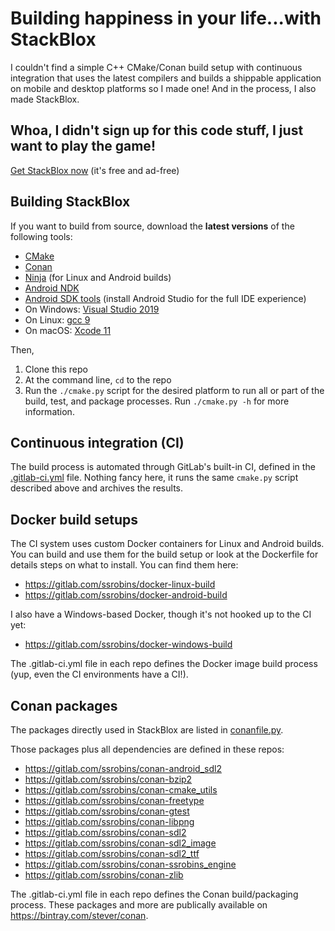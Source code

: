 # Building happiness in your life...with StackBlox
I couldn't find a simple C++ CMake/Conan build setup with continuous integration that uses the latest compilers and builds a shippable application on mobile and desktop platforms so I made one! And in the process, I also made StackBlox.

## Whoa, I didn't sign up for this code stuff, I just want to play the game!
[Get StackBlox now](http://dnqpy.com/stackblox/)
(it's free and ad-free)

## Building StackBlox
If you want to build from source, download the **latest versions** of the following tools:
*  [CMake](https://cmake.org/download/)
*  [Conan](https://conan.io/downloads.html)
*  [Ninja](https://github.com/ninja-build/ninja/releases) (for Linux and Android builds)
*  [Android NDK](https://developer.android.com/ndk/downloads)
*  [Android SDK tools](https://developer.android.com/studio) (install Android Studio for the full IDE experience)
*  On Windows: [Visual Studio 2019](https://visualstudio.microsoft.com/vs/)
*  On Linux: [gcc 9](https://hub.docker.com/_/gcc)
*  On macOS: [Xcode 11](https://apps.apple.com/us/app/xcode/id497799835?mt=12)

Then,
1. Clone this repo
1. At the command line, `cd` to the repo
1. Run the `./cmake.py` script for the desired platform to run all or part of the build, test, and package processes. Run `./cmake.py -h` for more information.

## Continuous integration (CI)
The build process is automated through GitLab's built-in CI, defined in the [.gitlab-ci.yml](https://gitlab.com/ssrobins/stackblox/blob/master/.gitlab-ci.yml) file. Nothing fancy here, it runs the same `cmake.py` script described above and archives the results.

## Docker build setups
The CI system uses custom Docker containers for Linux and Android builds. You can build and use them for the build setup or look at the Dockerfile for details steps on what to install. You can find them here:
* https://gitlab.com/ssrobins/docker-linux-build
* https://gitlab.com/ssrobins/docker-android-build

I also have a Windows-based Docker, though it's not hooked up to the CI yet:
* https://gitlab.com/ssrobins/docker-windows-build

The .gitlab-ci.yml file in each repo defines the Docker image build process (yup, even the CI environments have a CI!).

## Conan packages
The packages directly used in StackBlox are listed in [conanfile.py](https://gitlab.com/ssrobins/stackblox/blob/master/conanfile.py).

Those packages plus all dependencies are defined in these repos:
* https://gitlab.com/ssrobins/conan-android_sdl2
* https://gitlab.com/ssrobins/conan-bzip2
* https://gitlab.com/ssrobins/conan-cmake_utils
* https://gitlab.com/ssrobins/conan-freetype
* https://gitlab.com/ssrobins/conan-gtest
* https://gitlab.com/ssrobins/conan-libpng
* https://gitlab.com/ssrobins/conan-sdl2
* https://gitlab.com/ssrobins/conan-sdl2_image
* https://gitlab.com/ssrobins/conan-sdl2_ttf
* https://gitlab.com/ssrobins/conan-ssrobins_engine
* https://gitlab.com/ssrobins/conan-zlib

The .gitlab-ci.yml file in each repo defines the Conan build/packaging process. These packages and more are publically available on https://bintray.com/stever/conan.
